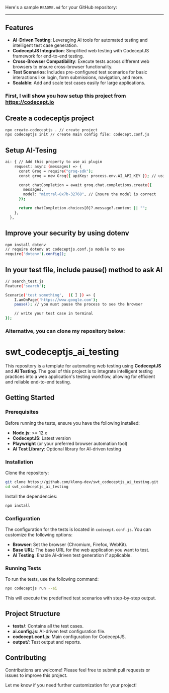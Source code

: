 Here's a sample `README.md` for your GitHub repository:

---
## Features

- **AI-Driven Testing**: Leveraging AI tools for automated testing and intelligent test case generation.
- **CodeceptJS Integration**: Simplified web testing with CodeceptJS framework for end-to-end testing.
- **Cross-Browser Compatibility**: Execute tests across different web browsers to ensure cross-browser functionality.
- **Test Scenarios**: Includes pre-configured test scenarios for basic interactions like login, form submissions, navigation, and more.
- **Scalable**: Add and scale test cases easily for large applications.
  
### First, I will show you how setup this project from https://codecept.io
## Create a codeceptjs project
```bash
npx create-codeceptjs . // create project
npx codeceptjs init // create main config file: codecept.conf.js
```

## Setup AI-Tesing
```bash
ai: { // Add this property to use ai plugin
    request: async (messages) => {
      const Groq = require("groq-sdk");
      const groq = new Groq({ apiKey: process.env.AI_API_KEY }); // using .env to protect your api_key

      const chatCompletion = await groq.chat.completions.create({
        messages,
        model: "mixtral-8x7b-32768", // Ensure the model is correct
      });

      return chatCompletion.choices[0]?.message?.content || "";
    },
  },
```

## Improve your security by using dotenv
```bash
npm install dotenv
// require dotenv at codeceptjs.conf.js module to use
require('dotenv').config();
```

## In your test file, include pause() method to ask AI
```bash
// search_test.js
Feature('search');

Scenario('test something',  ({ I }) => {
    I.amOnPage('https://www.google.com');
    pause(); // you must pause the process to see the browser

    // write your test case in terminal
});

```
### Alternative, you can clone my repository below:

# swt_codeceptjs_ai_testing

This repository is a template for automating web testing using **CodeceptJS** and **AI Testing**. The goal of this project is to integrate intelligent testing practices into a web application's testing workflow, allowing for efficient and reliable end-to-end testing.


  
## Getting Started

### Prerequisites

Before running the tests, ensure you have the following installed:

- **Node.js**: >= 12.x
- **CodeceptJS**: Latest version
- **Playwright** (or your preferred browser automation tool)
- **AI Test Library**: Optional library for AI-driven testing

### Installation

Clone the repository:

```bash
git clone https://github.com/klong-dev/swt_codeceptjs_ai_testing.git
cd swt_codeceptjs_ai_testing
```

Install the dependencies:

```bash
npm install
```

### Configuration

The configuration for the tests is located in `codecept.conf.js`. You can customize the following options:

- **Browser**: Set the browser (Chromium, Firefox, WebKit).
- **Base URL**: The base URL for the web application you want to test.
- **AI Testing**: Enable AI-driven test generation if applicable.

### Running Tests

To run the tests, use the following command:

```bash
npx codeceptjs run --ai
```

This will execute the predefined test scenarios with step-by-step output.

## Project Structure

- **tests/**: Contains all the test cases.
- **ai.config.js**: AI-driven test configuration file.
- **codecept.conf.js**: Main configuration for CodeceptJS.
- **output/**: Test output and reports.

## Contributing

Contributions are welcome! Please feel free to submit pull requests or issues to improve this project.


Let me know if you need further customization for your project!
